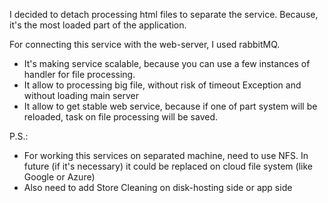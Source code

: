 ﻿I decided to detach processing html files to separate the service.
Because, it's the most loaded part of the application.

For connecting this service with the web-server, I used rabbitMQ.

- It's making service scalable, because you can use a few instances of handler for file processing.
- It allow to processing big file, without risk of timeout Exception 
and without loading main server
- It allow to get stable web service,
because if one of part system will be reloaded,
task on file processing will be saved.

P.S.: 
- For working this services on separated machine, need to use NFS. 
In future (if it's necessary) it could be replaced
on cloud file system (like Google or Azure) 
- Also need to add Store Cleaning on disk-hosting side or app side
